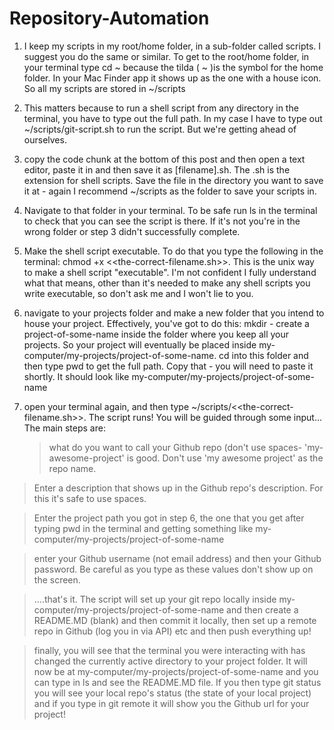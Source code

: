 # Repository-Automation

1) I keep my scripts in my root/home folder, in a sub-folder called scripts.  I suggest you do the same or similar.  To get to the root/home folder, in your terminal type cd ~ because the tilda ( ~ )is the symbol for the home folder.  In your Mac Finder app it shows up as the one with a house icon.  So all my scripts are stored in ~/scripts

2) This matters because to run a shell script from any directory in the terminal, you have to type out the full path.  In my case I have to type out ~/scripts/git-script.sh to run the script.  But we're getting ahead of ourselves.

3) copy the code chunk at the bottom of  this post and then open a text editor, paste it in and then save it as [filename].sh.  The .sh is the extension for shell scripts.  Save the file in the directory you want to save it at - again I recommend ~/scripts as the folder to save your scripts in.

4) Navigate to that folder in your terminal. To be safe run ls in the terminal to check that you can see the script is there. If it's not you're in the wrong folder or step 3 didn't successfully complete.

5) Make the shell script executable.  To do that you type the following in the terminal: chmod +x <<the-correct-filename.sh>>.  This is the unix way to make a shell script "executable".  I'm not confident I fully understand what that means, other than it's needed to make any shell scripts you write executable, so don't ask me and I won't lie to you.

6) navigate to your projects folder and make a new folder that you intend to house your project.  Effectively, you've got to do this:  mkdir - create a project-of-some-name inside the folder where you keep all your projects. So your project will eventually be placed inside my-computer/my-projects/project-of-some-name. cd into this folder and then type pwd to get the full path.  Copy that - you will need to paste it shortly. It should look like my-computer/my-projects/project-of-some-name

7) open your terminal again, and then type ~/scripts/<<the-correct-filename.sh>>.  The script runs!  You will be guided through some input...   The main steps are:
    > what do you want to call your Github repo (don't use spaces- 'my-awesome-project' is good. Don't use 'my awesome project' as the repo name.

  > Enter a description that shows up in the Github repo's description. For this it's safe to use spaces.

 >  Enter the project path you got in step 6, the one that you get after typing pwd in the terminal and getting something like my-computer/my-projects/project-of-some-name

 > enter your Github username (not email address) and then your Github password.  Be careful as you type as these values don't show up on the screen.

 > ....that's it.  The script will set up your git repo locally inside my-computer/my-projects/project-of-some-name and then create a README.MD (blank) and then commit it locally, then set up a remote repo in Github (log you in via API) etc and then push everything up!

 > finally, you will see that the terminal you were interacting with has changed the currently active directory to your project folder. It will now be at my-computer/my-projects/project-of-some-name and you can type in ls and see the README.MD file. If you then type git status you will see your local repo's status (the state of your local project) and if you type in git remote it will show you the Github url for your project!
